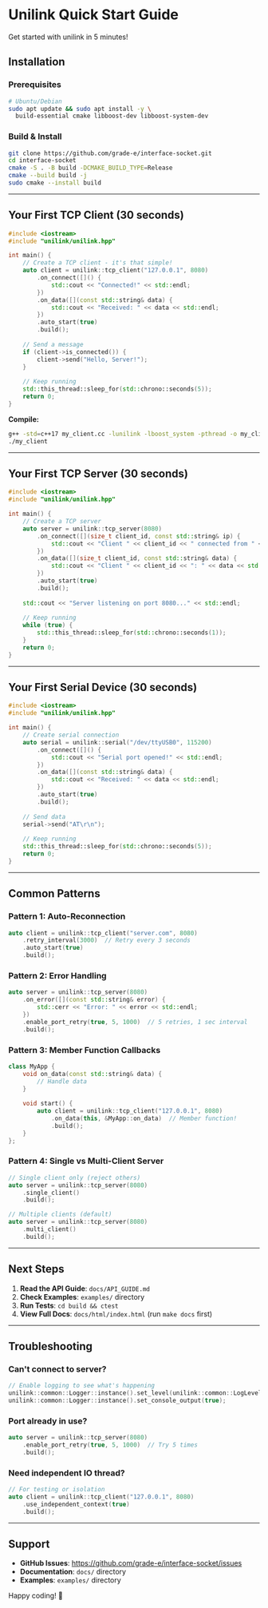 # Unilink Quick Start Guide

Get started with unilink in 5 minutes!

## Installation

### Prerequisites
```bash
# Ubuntu/Debian
sudo apt update && sudo apt install -y \
  build-essential cmake libboost-dev libboost-system-dev
```

### Build & Install
```bash
git clone https://github.com/grade-e/interface-socket.git
cd interface-socket
cmake -S . -B build -DCMAKE_BUILD_TYPE=Release
cmake --build build -j
sudo cmake --install build
```

---

## Your First TCP Client (30 seconds)

```cpp
#include <iostream>
#include "unilink/unilink.hpp"

int main() {
    // Create a TCP client - it's that simple!
    auto client = unilink::tcp_client("127.0.0.1", 8080)
        .on_connect([]() {
            std::cout << "Connected!" << std::endl;
        })
        .on_data([](const std::string& data) {
            std::cout << "Received: " << data << std::endl;
        })
        .auto_start(true)
        .build();
    
    // Send a message
    if (client->is_connected()) {
        client->send("Hello, Server!");
    }
    
    // Keep running
    std::this_thread::sleep_for(std::chrono::seconds(5));
    return 0;
}
```

**Compile:**
```bash
g++ -std=c++17 my_client.cc -lunilink -lboost_system -pthread -o my_client
./my_client
```

---

## Your First TCP Server (30 seconds)

```cpp
#include <iostream>
#include "unilink/unilink.hpp"

int main() {
    // Create a TCP server
    auto server = unilink::tcp_server(8080)
        .on_connect([](size_t client_id, const std::string& ip) {
            std::cout << "Client " << client_id << " connected from " << ip << std::endl;
        })
        .on_data([](size_t client_id, const std::string& data) {
            std::cout << "Client " << client_id << ": " << data << std::endl;
        })
        .auto_start(true)
        .build();
    
    std::cout << "Server listening on port 8080..." << std::endl;
    
    // Keep running
    while (true) {
        std::this_thread::sleep_for(std::chrono::seconds(1));
    }
    return 0;
}
```

---

## Your First Serial Device (30 seconds)

```cpp
#include <iostream>
#include "unilink/unilink.hpp"

int main() {
    // Create serial connection
    auto serial = unilink::serial("/dev/ttyUSB0", 115200)
        .on_connect([]() {
            std::cout << "Serial port opened!" << std::endl;
        })
        .on_data([](const std::string& data) {
            std::cout << "Received: " << data << std::endl;
        })
        .auto_start(true)
        .build();
    
    // Send data
    serial->send("AT\r\n");
    
    // Keep running
    std::this_thread::sleep_for(std::chrono::seconds(5));
    return 0;
}
```

---

## Common Patterns

### Pattern 1: Auto-Reconnection
```cpp
auto client = unilink::tcp_client("server.com", 8080)
    .retry_interval(3000)  // Retry every 3 seconds
    .auto_start(true)
    .build();
```

### Pattern 2: Error Handling
```cpp
auto server = unilink::tcp_server(8080)
    .on_error([](const std::string& error) {
        std::cerr << "Error: " << error << std::endl;
    })
    .enable_port_retry(true, 5, 1000)  // 5 retries, 1 sec interval
    .build();
```

### Pattern 3: Member Function Callbacks
```cpp
class MyApp {
    void on_data(const std::string& data) {
        // Handle data
    }
    
    void start() {
        auto client = unilink::tcp_client("127.0.0.1", 8080)
            .on_data(this, &MyApp::on_data)  // Member function!
            .build();
    }
};
```

### Pattern 4: Single vs Multi-Client Server
```cpp
// Single client only (reject others)
auto server = unilink::tcp_server(8080)
    .single_client()
    .build();

// Multiple clients (default)
auto server = unilink::tcp_server(8080)
    .multi_client()
    .build();
```

---

## Next Steps

1. **Read the API Guide**: `docs/API_GUIDE.md`
2. **Check Examples**: `examples/` directory
3. **Run Tests**: `cd build && ctest`
4. **View Full Docs**: `docs/html/index.html` (run `make docs` first)

---

## Troubleshooting

### Can't connect to server?
```cpp
// Enable logging to see what's happening
unilink::common::Logger::instance().set_level(unilink::common::LogLevel::DEBUG);
unilink::common::Logger::instance().set_console_output(true);
```

### Port already in use?
```cpp
auto server = unilink::tcp_server(8080)
    .enable_port_retry(true, 5, 1000)  // Try 5 times
    .build();
```

### Need independent IO thread?
```cpp
// For testing or isolation
auto client = unilink::tcp_client("127.0.0.1", 8080)
    .use_independent_context(true)
    .build();
```

---

## Support

- **GitHub Issues**: https://github.com/grade-e/interface-socket/issues
- **Documentation**: `docs/` directory
- **Examples**: `examples/` directory

Happy coding! 🚀

